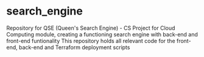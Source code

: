 # search_engine
Repository for QSE (Queen's Search Engine) - CS Project for Cloud Computing module, creating a functioning search engine with back-end and front-end funtionality
This repository holds all relevant code for the front-end, back-end and Terraform deployment scripts 
